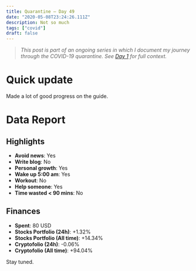 ```yaml
---
title: Quarantine — Day 49
date: "2020-05-08T23:24:26.111Z"
description: Not so much
tags: ["covid"]
draft: false
---
```


> *This post is part of an ongoing series in which I document my journey through the COVID-19 quarantine. See [Day 1](/quarantine-day-1) for full context.*

<div class="divider"></div>

# Quick update

Made a lot of good progress on the guide.

<div class="divider"></div>

# Data Report

## Highlights

* **Avoid news**: Yes
* **Write blog**: No
* **Personal growth**: Yes
* **Wake up 5:00 am**: Yes
* **Workout**: No
* **Help someone**: Yes
* **Time wasted < 90 mins**: No

## Finances

* **Spent**: 80 USD
* **Stocks Portfolio (24h)**: +1.32%
* **Stocks Portfolio (All time)**: +14.34%
* **Cryptofolio (24h)**: -0.06%
* **Cryptofolio (All time)**: +94.04%

<div class="divider"></div>

Stay tuned.


